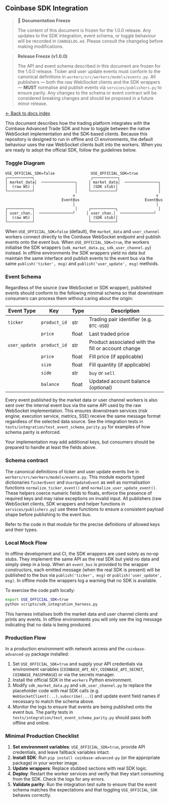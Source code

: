 ## Coinbase SDK Integration

> 🚦 **Documentation Freeze**
>
> The content of this document is frozen for the 1.0.0 release.  Any
> updates to the SDK integration, event schema, or toggle behaviour will be
> recorded in `CHANGELOG.md`.  Please consult the changelog before making
> modifications.

> **Release Freeze (v1.0.0)**
>
> The API and event schema described in this document are frozen for
> the 1.0.0 release.  Ticker and user update events
> must conform to the canonical definitions in
> `workers/src/workers/models/events.py`.  All publishers — both the raw
> WebSocket clients and the SDK wrappers — **MUST** normalise and
> publish events via `services/publishers.py` to ensure parity.  Any
> changes to the schema or event contract will be considered breaking
> changes and should be proposed in a future minor release.

[← Back to docs index](./_index.md)

This document describes how the trading platform integrates with the Coinbase Advanced Trade SDK and how to toggle between the native WebSocket implementation and the SDK-based clients.  Because this repository is designed to run in offline and CI environments, the default behaviour uses the raw WebSocket clients built into the workers.  When you are ready to adopt the official SDK, follow the guidelines below.

### Toggle Diagram

```
USE_OFFICIAL_SDK=false                USE_OFFICIAL_SDK=true
┌───────────┐                         ┌───────────┐
│ market_data│  ───────────────┐     │ market_data│  ───────────────┐
│  (raw WS) │                  │     │ (SDK stub)│                  │
└───────────┘                  │     └───────────┘                  │
                              v                                    v
                         EventBus                             EventBus
                              │                                    │
┌───────────┐                  │     ┌───────────┐                  │
│ user_chan.│  ───────────────┘     │ user_chan.│  ───────────────┘
│  (raw WS) │                        │ (SDK stub)│
└───────────┘                        └───────────┘
```

When `USE_OFFICIAL_SDK=false` (default), the `market_data` and `user_channel` workers connect directly to the Coinbase WebSocket endpoint and publish events onto the event bus.  When `USE_OFFICIAL_SDK=true`, the workers initialise the SDK wrappers (`sdk_market_data.py`, `sdk_user_channel.py`) instead.  In offline environments the SDK wrappers yield no data but maintain the same interface and publish events to the event bus via the same `publish('ticker', msg)` and `publish('user_update', msg)` methods.

### Event Schema

Regardless of the source (raw WebSocket or SDK wrapper), published events should conform to the following minimal schema so that downstream consumers can process them without caring about the origin:

| Event Type   | Key         | Type   | Description                                        |
|--------------|-------------|--------|----------------------------------------------------|
| `ticker`     | `product_id`| str    | Trading pair identifier (e.g. `BTC-USD`)          |
|              | `price`     | float  | Last traded price                                  |
| `user_update`| `product_id`| str    | Product associated with the fill or account change |
|              | `price`     | float  | Fill price (if applicable)                         |
|              | `size`      | float  | Fill quantity (if applicable)                      |
|              | `side`      | str    | `buy` or `sell`                                    |
|              | `balance`   | float  | Updated account balance (optional)                 |

Every event published by the market data or user channel workers is also sent over the internal event bus via the same API used by the raw WebSocket implementation.  This ensures downstream services (risk engine, execution service, metrics, SSE) receive the same message format regardless of the selected data source.  See the integration tests in ``tests/integration/test_event_schema_parity.py`` for examples of how schema parity is enforced.

Your implementation may add additional keys, but consumers should be prepared to handle at least the fields above.

### Schema contract

The canonical definitions of ticker and user update events live in
``workers/src/workers/models/events.py``.  This module exports
typed dictionaries ``TickerEvent`` and ``UserUpdateEvent`` as well as
normalisation functions ``normalize_ticker_event()`` and
``normalize_user_update_event()``.  These helpers coerce numeric
fields to floats, enforce the presence of required keys and may
raise exceptions on invalid input.  All publishers (raw WebSocket
clients, SDK wrappers and helper functions in
``services/publishers.py``) use these functions to ensure a
consistent payload shape before publishing to the event bus.

Refer to the code in that module for the precise definitions of
allowed keys and their types.

### Local Mock Flow

In offline development and CI, the SDK wrappers are used solely as no‑op stubs.  They implement the same API as the real SDK but yield no data and simply sleep in a loop.  When an `event_bus` is provided to the wrapper constructors, each emitted message (when the real SDK is present) will be published to the bus via `publish('ticker', msg)` or `publish('user_update', msg)`.  In offline mode the wrappers log a warning that no SDK is available.

To exercise the code path locally:

```bash
export USE_OFFICIAL_SDK=true
python scripts/sdk_integration_harness.py
```

This harness initialises both the market data and user channel clients and prints any events.  In offline environments you will only see the log message indicating that no data is being produced.

### Production Flow

In a production environment with network access and the `coinbase-advanced-py` package installed:

1. Set `USE_OFFICIAL_SDK=true` and supply your API credentials via environment variables (`COINBASE_API_KEY`, `COINBASE_API_SECRET`, `COINBASE_PASSPHRASE`) or via the secrets manager.
2. Install the official SDK in the `workers` Python environment.
3. Modify `sdk_market_data.py` and `sdk_user_channel.py` to replace the placeholder code with real SDK calls (e.g. `WebSocketClient(...).subscribe(...)`) and update event field names if necessary to match the schema above.
4. Monitor the logs to ensure that events are being published onto the event bus.  The parity tests in `tests/integration/test_event_schema_parity.py` should pass both offline and online.

### Minimal Production Checklist

1. **Set environment variables**: `USE_OFFICIAL_SDK=true`, provide API credentials, and leave fallback variables intact.
2. **Install SDK**: Run `pip install coinbase-advanced-py` (or the appropriate package) in your worker image.
3. **Update wrappers**: Replace stubbed sections with real SDK logic.
4. **Deploy**: Restart the worker services and verify that they start consuming from the SDK.  Check the logs for any errors.
5. **Validate parity**: Run the integration test suite to ensure that the event schema matches the expectations and that toggling `USE_OFFICIAL_SDK` behaves correctly.


